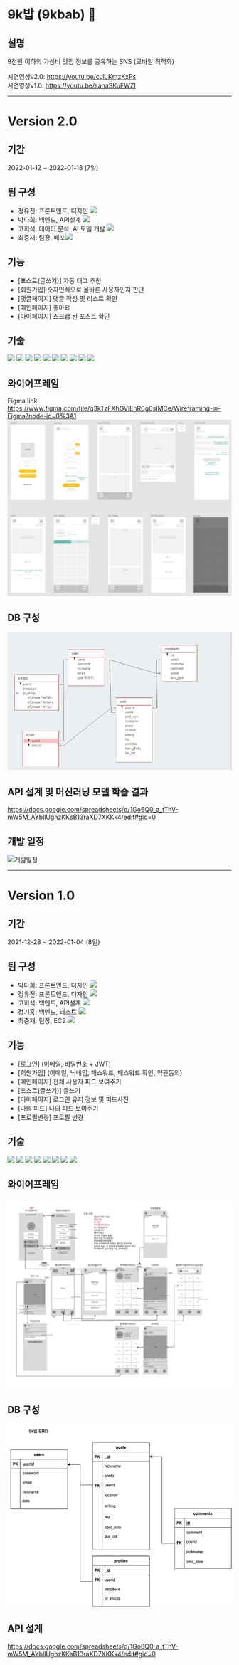 # 9k밥 (9kbab) 🍲 

## 설명
9천원 이하의 가성비 맛집 정보를 공유하는 SNS (모바일 최적화)   

시연영상v2.0: https://youtu.be/cJlJKmzKxPs   
시연영상v1.0: https://youtu.be/sanaSKuFWZI
___
# Version 2.0
## 기간
2022-01-12 ~ 2022-01-18 (7일)

## 팀 구성
* 정유진: 프론트엔드, 디자인 [<img src="https://img.shields.io/badge/Github-181717?style=flat-square&logo=Github&logoColor=white"/></a>](https://github.com/Augustj88)
* 박다희: 백엔드, API설계 [<img src="https://img.shields.io/badge/Github-181717?style=flat-square&logo=Github&logoColor=white"/></a>](https://github.com/DaheePark-00)
* 고희석: 데이터 분석, AI 모델 개발 [<img src="https://img.shields.io/badge/Github-181717?style=flat-square&logo=Github&logoColor=white"/></a>](https://github.com/GoHeeSeok00)
* 최중재: 팀장, 배포[<img src="https://img.shields.io/badge/Github-181717?style=flat-square&logo=Github&logoColor=white"/></a>](https://github.com/joong8812)

## 기능
* [포스트(글쓰기)] 자동 태그 추천
* [회원가입] 숫자인식으로 올바른 사용자인지 판단
* [댓글페이지] 댓글 작성 및 리스트 확인
* [메인페이지] 좋아요
* [마이페이지] 스크랩 된 포스트 확인

## 기술
<img src="https://img.shields.io/badge/HTML5-E34F26?style=flat-square&logo=HTML5&logoColor=white"/></a>
<img src="https://img.shields.io/badge/CSS3-1572B6?style=flat-square&logo=CSS3&logoColor=white"/></a>
<img src="https://img.shields.io/badge/Javascript-F7DF1E?style=flat-square&logo=Javascript&logoColor=white"/></a>
<img src="https://img.shields.io/badge/JQuery-0769AD?style=flat-square&logo=JQuery&logoColor=white"/></a>
<img src="https://img.shields.io/badge/Python-3776AB?style=flat-square&logo=Python&logoColor=white"/></a>
<img src="https://img.shields.io/badge/Flask-000000?style=flat-square&logo=Flask&logoColor=white"/></a>
<img src="https://img.shields.io/badge/MongoDB-47A248?style=flat-square&logo=MongoDB&logoColor=white"/></a>
<img src="https://img.shields.io/badge/Amazon AWS-232F3E?style=flat-square&logo=Amazon AWS&logoColor=white"/></a>
<img src="https://img.shields.io/badge/Google Colab-F9AB00?style=flat-square&logo=Google Colab&logoColor=white"/></a>
<img src="https://img.shields.io/badge/TensorFlow-FF6F00?style=flat-square&logo=TensorFlow&logoColor=white"/></a>

## 와이어프레임
Figma link: https://www.figma.com/file/q3kTzFXhGVlEhR0g0sIMCe/Wireframing-in-Figma?node-id=0%3A1
<img src="./attached/9kbab-wireframe-v2.png" alt="wireframe">

## DB 구성 
<img src="./attached/9kbab-ERD-v2.PNG" alt="wireframe">

## API 설계 및 머신러닝 모델 학습 결과
https://docs.google.com/spreadsheets/d/1Go6Q0_a_tThV-mW5M_AYbllUghzKKsB13raXD7XKKk4/edit#gid=0

## 개발 일정
<img width="600" alt="개발일정" src="https://user-images.githubusercontent.com/18342765/149097236-965c25e9-a542-466d-b442-8d919c0f633d.png">

___
# Version 1.0

## 기간
2021-12-28 ~ 2022-01-04 (8일)
## 팀 구성
* 박다희: 프론트엔드, 디자인 [<img src="https://img.shields.io/badge/Github-181717?style=flat-square&logo=Github&logoColor=white"/></a>](https://github.com/DaheePark-00)
* 정유진: 프론트엔드, 디자인 [<img src="https://img.shields.io/badge/Github-181717?style=flat-square&logo=Github&logoColor=white"/></a>](https://github.com/Augustj88)
* 고희석: 백엔드, API설계 [<img src="https://img.shields.io/badge/Github-181717?style=flat-square&logo=Github&logoColor=white"/></a>](https://github.com/GoHeeSeok00)
* 정기홍: 백엔드, 테스트 [<img src="https://img.shields.io/badge/Github-181717?style=flat-square&logo=Github&logoColor=white"/></a>](https://github.com/ghj99)
* 최중재: 팀장, EC2 [<img src="https://img.shields.io/badge/Github-181717?style=flat-square&logo=Github&logoColor=white"/></a>](https://github.com/joong8812)

## 기능
* [로그인] (이메일, 비밀번호 + JWT)
* [회원가입] (이메일, 닉네임, 패스워드, 패스워드 확인, 약관동의)
* [메인페이지] 전체 사용자 피드 보여주기
* [포스트(글쓰기)] 글쓰기
* [마이페이지] 로그인 유저 정보 및 피드사진
* [나의 피드] 나의 피드 보여주기
* [프로필변경] 프로필 변경

## 기술
<img src="https://img.shields.io/badge/HTML5-E34F26?style=flat-square&logo=HTML5&logoColor=white"/></a>
<img src="https://img.shields.io/badge/CSS3-1572B6?style=flat-square&logo=CSS3&logoColor=white"/></a>
<img src="https://img.shields.io/badge/Javascript-F7DF1E?style=flat-square&logo=Javascript&logoColor=white"/></a>
<img src="https://img.shields.io/badge/JQuery-0769AD?style=flat-square&logo=JQuery&logoColor=white"/></a>
<img src="https://img.shields.io/badge/Python-3776AB?style=flat-square&logo=Python&logoColor=white"/></a>
<img src="https://img.shields.io/badge/Flask-000000?style=flat-square&logo=Flask&logoColor=white"/></a>
<img src="https://img.shields.io/badge/MongoDB-47A248?style=flat-square&logo=MongoDB&logoColor=white"/></a>
<img src="https://img.shields.io/badge/Amazon AWS-232F3E?style=flat-square&logo=Amazon AWS&logoColor=white"/></a>

## 와이어프레임

<img src="./attached/9kbab-wireframe.jpg" alt="wireframe">

## DB 구성 
<img src="./attached/9kbab-ERD.jpeg" alt="wireframe">

## API 설계
https://docs.google.com/spreadsheets/d/1Go6Q0_a_tThV-mW5M_AYbllUghzKKsB13raXD7XKKk4/edit#gid=0

